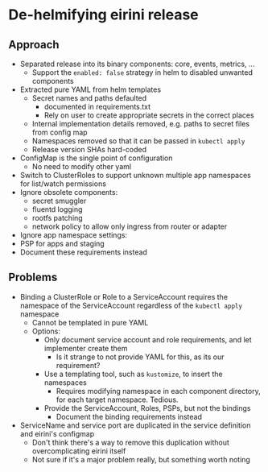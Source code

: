 # De-helmifying eirini release

## Approach

- Separated release into its binary components: core, events, metrics, ...
  - Support the `enabled: false` strategy in helm to disabled unwanted components
- Extracted pure YAML from helm templates
  - Secret names and paths defaulted
    - documented in requirements.txt
    - Rely on user to create appropriate secrets in the correct places
  - Internal implementation details removed, e.g. paths to secret files from config map
  - Namespaces removed so that it can be passed in `kubectl apply`
  - Release version SHAs hard-coded
- ConfigMap is the single point of configuration
  - No need to modify other yaml
- Switch to ClusterRoles to support unknown multiple app namespaces for list/watch permissions
- Ignore obsolete components:
  - secret smuggler
  - fluentd logging
  - rootfs patching
  - network policy to allow only ingress from router or adapter
- Ignore app namespace settings:
 - PSP for apps and staging
 - Document these requirements instead

## Problems

- Binding a ClusterRole or Role to a ServiceAccount requires the namespace of the ServiceAccount
regardless of the `kubectl apply` namespace
  - Cannot be templated in pure YAML
  - Options:
    - Only document service account and role requirements, and let implementer create them
      - Is it strange to not provide YAML for this, as its our requirement?
    - Use a templating tool, such as `kustomize`, to insert the namespaces
      - Requires modifying namespace in each component directory, for each target namespace. Tedious.
    - Provide the ServiceAccount, Roles, PSPs, but not the bindings
      - Document the binding requirements instead
- ServiceName and service port are duplicated in the service definition and eirini's configmap
  - Don't think there's a way to remove this duplication without overcomplicating eirini itself
  - Not sure if it's a major problem really, but something worth noting
